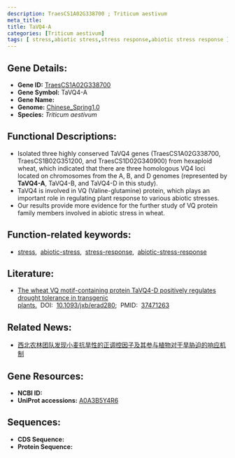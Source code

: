 ```yaml
---
description: TraesCS1A02G338700 ; Triticum aestivum
meta_title:
title: TaVQ4-A
categories: [Triticum aestivum]
tags: [ stress,abiotic stress,stress response,abiotic stress response ]
---
```


## Gene Details:
- **Gene ID:**	[TraesCS1A02G338700](https://ensembl.gramene.org/Triticum_aestivum/Gene/Summary?g=TraesCS1A02G338700)
- **Gene Symbol:** TaVQ4-A
- **Gene Name:** 
- **Genome:** [Chinese_Spring1.0](https://ensembl.gramene.org/Triticum_aestivum/Info/Index)
- **Species:** *Triticum aestivum*

## Functional Descriptions:
   - Isolated three highly conserved TaVQ4 genes (TraesCS1A02G338700, TraesCS1B02G351200, and TraesCS1D02G340900) from hexaploid wheat, which indicated that there are three homologous VQ4 loci located on chromosomes from the A, B, and D genomes (represented by **TaVQ4-A**, TaVQ4-B, and TaVQ4-D in this study).
   - TaVQ4 is involved in VQ (Valine-glutamine) protein, which plays an important role in regulating plant response to various abiotic stresses.
   - Our results provide more evidence for the further study of VQ protein family members involved in abiotic stress in wheat.

## Function-related keywords:
   - [stress](/tags/stress/),&nbsp;&nbsp;[abiotic-stress](/tags/abiotic-stress/),&nbsp;&nbsp;[stress-response](/tags/stress-response/),&nbsp;&nbsp;[abiotic-stress-response](/tags/abiotic-stress-response/)

## Literature:
   - [The wheat VQ motif-containing protein TaVQ4-D positively regulates drought tolerance in transgenic plants.]( https://academic.oup.com/jxb/article/74/18/5591/7227005?login=true)&nbsp;&nbsp;DOI:&nbsp;&nbsp;[10.1093/jxb/erad280](https://academic.oup.com/jxb/article/74/18/5591/7227005?login=true);&nbsp;&nbsp;PMID:&nbsp;&nbsp;[37471263](https://pubmed.ncbi.nlm.nih.gov/37471263/)

## Related News:
   - [西北农林团队发现小麦抗旱性的正调控因子及其参与植物对干旱胁迫的响应机制](https://mp.weixin.qq.com/s?__biz=MzIyOTY2NDYyNQ==&mid=2247579429&idx=2&sn=a0c69ef9fe6b18c990bb7084c5181294&chksm=e999b3c4e52662bf8c838f1cb8478f2acfb8d1519ea39c86e83b5c81900aa68920fce4aa316c&scene=27#wechat_redirect)

## Gene Resources:
- **NCBI ID:**  [](https://www.ncbi.nlm.nih.gov/gene/?term=)
- **UniProt accessions:** [A0A3B5Y4R6](https://www.uniprot.org/uniprotkb/A0A3B5Y4R6/entry)



## Sequences:
- **CDS Sequence:**
- **Protein Sequence:**
